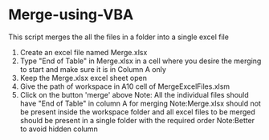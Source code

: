 # Merge-using-VBA
This script merges the all the files in a folder into a single excel file
1. Create an excel file named Merge.xlsx
2. Type "End of Table" in Merge.xlsx in a cell where you desire the merging to start and make sure it is in Column A only
3. Keep the Merge.xlsx excel sheet open
4. Give the path of workspace in A10 cell of MergeExcelFiles.xlsm
5. Click on the button 'merge' above
Note: All the individual files should have "End of Table" in column A for merging
Note:Merge.xlsx should not be present inside the workspace folder and all excel files to be merged should be present in a single folder with the required order
Note:Better to avoid hidden column
